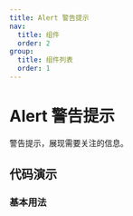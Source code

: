 ```yaml
---
title: Alert 警告提示
nav:
  title: 组件
  order: 2
group:
  title: 组件列表
  order: 1
---
```


# Alert 警告提示

警告提示，展现需要关注的信息。

## 代码演示

### 基本用法

<code src="./demo/basic.tsx"></code>

<API src="./index.tsx"></API>